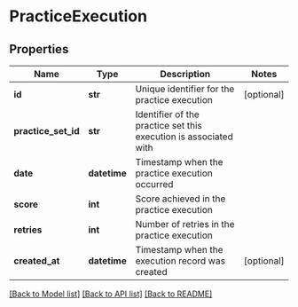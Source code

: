 # PracticeExecution

## Properties
Name | Type | Description | Notes
------------ | ------------- | ------------- | -------------
**id** | **str** | Unique identifier for the practice execution | [optional] 
**practice_set_id** | **str** | Identifier of the practice set this execution is associated with | 
**date** | **datetime** | Timestamp when the practice execution occurred | 
**score** | **int** | Score achieved in the practice execution | 
**retries** | **int** | Number of retries in the practice execution | 
**created_at** | **datetime** | Timestamp when the execution record was created | [optional] 

[[Back to Model list]](../README.md#documentation-for-models) [[Back to API list]](../README.md#documentation-for-api-endpoints) [[Back to README]](../README.md)


